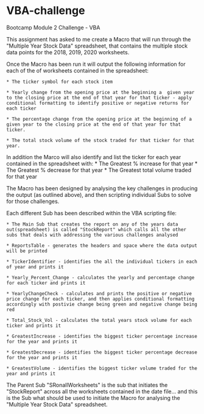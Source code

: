 # VBA-challenge
Bootcamp Module 2 Challenge - VBA

This assignment has asked to me create a Macro that will run through the "Multiple Year Stock Data" spreadsheet, that contains the multiple stock data points for the 2018, 2019, 2020 worksheets. 

Once the Macro has been run it will output the following information for each of the of worksheets contained in the spreadsheet:

    * The ticker symbol for each stock item

    * Yearly change from the opening price at the beginning a  given year to the closing price at the end of that year for that ticker - apply conditional formatting to identify positive or negative returns for each ticker

    * The percentage change from the opening price at the beginning of a given year to the closing price at the end of that year for that ticker.

    * The total stock volume of the stock traded for that ticker for that year.

In addition the Marco will also identify and list the ticker for each year contained in the spreadsheet with:
    * The Greatest % increase for that year 
    * The Greatest % decrease for that year
    * The Greatest total volume traded for that year

The Macro has been designed by analysing the key challenges in producing the output (as outlined above), and then scripting individual Subs to solve for those challenges. 

Each different Sub has been described within the VBA scripting file:
    
    * The Main Sub that creates the report on any of the years data out(spreadsheet) is called "StockReport" which calls all the other subs that deals with addressing the various challenges analysed
    
    * ReportsTable - generates the headers and space where the data output will be printed
    
    * TickerIdentifier - identifies the all the individual tickers in each of year and prints it
    
    * Yearly_Percent_Change - calculates the yearly and percentage change for each ticker and prints it
    
    * YearlyChangeCheck - calculates and prints the positive or negative price change for each ticker, and then applies conditional formatting accordingly with postivie change being green and negative change being red
    
    * Total_Stock_Vol - calculates the total years stock volume for each ticker and prints it
    
    * GreatestIncrease - identifies the biggest ticker percentage increase for the year and prints it
    
    * GreatestDecrease - identifies the biggest ticker percentage decrease for the year and prints it
    
    * GreatestVolume - identifies the biggest ticker volume traded for the year and prints it

The Parent Sub "SRonallWorksheets" is the sub that initiates the "StockReport" across all the worksheets contained in the date file... and this is the Sub what should be used to initiate the Macro for analysing the "Multiple Year Stock Data" spreadsheet. 

